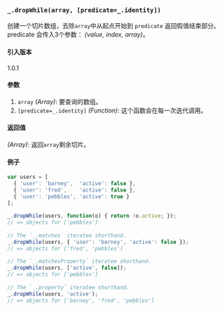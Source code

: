 ### `_.dropWhile(array, [predicate=_.identity])`[​](#_dropwhilearray-predicate_identity "_dropwhilearray-predicate_identity的直接链接")

创建一个切片数组，去除`array`中从起点开始到 `predicate` 返回假值结束部分。predicate 会传入3个参数： _(value, index, array)_。

#### 引入版本

1.0.1

#### 参数

1.  `array` _(Array)_: 要查询的数组。
2.  `[predicate=_.identity]` _(Function)_: 这个函数会在每一次迭代调用。

#### 返回值

_(Array)_: 返回`array`剩余切片。

#### 例子

```js
var users = [
  { 'user': 'barney',  'active': false },
  { 'user': 'fred',    'active': false },
  { 'user': 'pebbles', 'active': true }
];
 
_.dropWhile(users, function(o) { return !o.active; });
// => objects for ['pebbles']
 
// The `_.matches` iteratee shorthand.
_.dropWhile(users, { 'user': 'barney', 'active': false });
// => objects for ['fred', 'pebbles']
 
// The `_.matchesProperty` iteratee shorthand.
_.dropWhile(users, ['active', false]);
// => objects for ['pebbles']
 
// The `_.property` iteratee shorthand.
_.dropWhile(users, 'active');
// => objects for ['barney', 'fred', 'pebbles']

```
